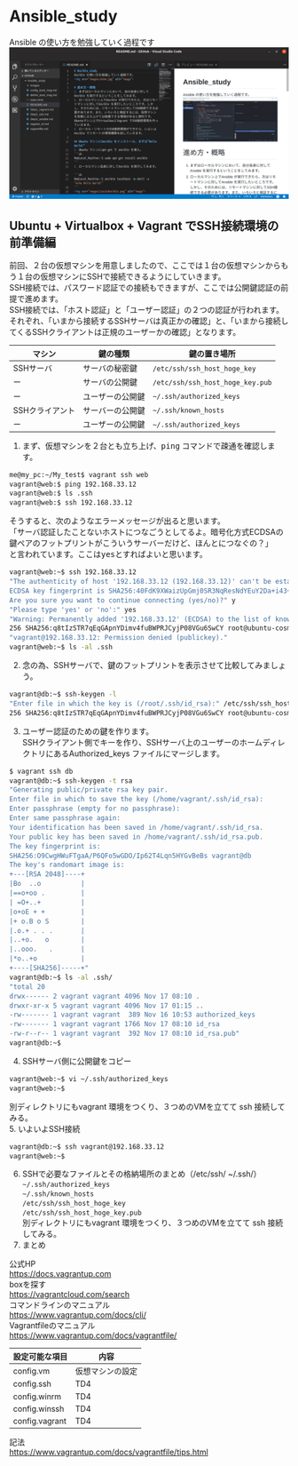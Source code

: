 # Ansible_study
Ansible の使い方を勉強していく過程です
<img src="images/VSCode.png">

## Ubuntu + Virtualbox + Vagrant でSSH接続環境の前準備編
前回、２台の仮想マシンを用意しましたので、ここでは１台の仮想マシンからもう１台の仮想マシンにSSHで接続できるようにしていきます。  
SSH接続では、パスワード認証での接続もできますが、ここでは公開鍵認証の前提で進めます。  
SSH接続では、「ホスト認証」と「ユーザー認証」の２つの認証が行われます。それぞれ、「いまから接続するSSHサーバは真正かの確認」と、「いまから接続してくるSSHクライアントは正規のユーザーかの確認」となります。  

マシン|鍵の種類|鍵の置き場所  
 -|-|-  
SSHサーバ|サーバの秘密鍵|`/etc/ssh/ssh_host_hoge_key`  
 ー |サーバの公開鍵|`/etc/ssh/ssh_host_hoge_key.pub`  
 ー |ユーザーの公開鍵|`~/.ssh/authorized_keys`  
SSHクライアント|サーバーの公開鍵|`~/.ssh/known_hosts`  
 ー |ユーザーの公開鍵|`~/.ssh/authorized_keys`  

1. まず、仮想マシンを２台とも立ち上げ、<kbd>ping</kbd> コマンドで疎通を確認します。  
```sh
me@my_pc:~/My_test$ vagrant ssh web  
vagrant@web:$ ping 192.168.33.12  
vagrant@web:$ ls .ssh  
vagrant@web:$ ssh 192.168.33.12  
```
そうすると、次のようなエラーメッセージが出ると思います。  
「サーバ認証したことないホストにつなごうとしてるよ。暗号化方式ECDSAの鍵ペアのフットプリントがこういうサーバーだけど、ほんとにつなぐの？」  
と言われています。ここは<kbd>yes</kbd>とすればよいと思います。  
```sh
vagrant@web:~$ ssh 192.168.33.12  
"The authenticity of host '192.168.33.12 (192.168.33.12)' can't be established.   
ECDSA key fingerprint is SHA256:40FdK9XWaizUpGmj0SR3NqResNdYEuY2Da+i43+AXVM.  
Are you sure you want to continue connecting (yes/no)?" y  
"Please type 'yes' or 'no':" yes
"Warning: Permanently added '192.168.33.12' (ECDSA) to the list of known hosts. "Enter file in which the key is (/root/.ssh/id_rsa): /etc/ssh/ssh_host_ecdsa_key.pub
256 SHA256:q8tIzSTR7qEqGApnYDimv4fuBWPRJCyjP08VGu6SwCY root@ubuntu-cosmic (ECDSA)
"vagrant@192.168.33.12: Permission denied (publickey)."  
vagrant@web:~$ ls -al .ssh
```  

2. 念の為、SSHサーバで、鍵のフットプリントを表示させて比較してみましょう。  
```sh
vagrant@db:~$ ssh-keygen -l  
"Enter file in which the key is (/root/.ssh/id_rsa):" /etc/ssh/ssh_host_ecdsa_key.pub  
256 SHA256:q8tIzSTR7qEqGApnYDimv4fuBWPRJCyjP08VGu6SwCY root@ubuntu-cosmic (ECDSA)
```    
3. ユーザー認証のための鍵を作ります。  
SSHクライアント側でキーを作り、SSHサーバ上のユーザーのホームディレクトリにあるAuthorized_keys ファイルにマージします。
```sh  
$ vagrant ssh db  
vagrant@db:~$ ssh-keygen -t rsa
"Generating public/private rsa key pair.  
Enter file in which to save the key (/home/vagrant/.ssh/id_rsa):  
Enter passphrase (empty for no passphrase):  
Enter same passphrase again:  
Your identification has been saved in /home/vagrant/.ssh/id_rsa.  
Your public key has been saved in /home/vagrant/.ssh/id_rsa.pub.  
The key fingerprint is:  
SHA256:O9CwgHWuFTgaA/P6QFo5wGDO/Ip62T4Lqn5HYGvBeBs vagrant@db  
The key's randomart image is:  
+---[RSA 2048]----+  
|Bo  ..o          |  
|==o+oo .         |  
| =O+..+          |  
|o+oE + +         |  
|+ o.B o S        |  
|.o.+ . . .       |  
|..+o.   o        |  
|..ooo.   .       |  
|*o..+o           |  
+----[SHA256]-----+"  
vagrant@db:~$ ls -al .ssh/  
"total 20
drwx------ 2 vagrant vagrant 4096 Nov 17 08:10 .  
drwxr-xr-x 5 vagrant vagrant 4096 Nov 17 01:15 ..  
-rw------- 1 vagrant vagrant  389 Nov 16 10:53 authorized_keys  
-rw------- 1 vagrant vagrant 1766 Nov 17 08:10 id_rsa  
-rw-r--r-- 1 vagrant vagrant  392 Nov 17 08:10 id_rsa.pub"  
vagrant@db:~$  
```
4. SSHサーバ側に公開鍵をコピー
```sh
vagrant@web:~$ vi ~/.ssh/authorized_keys  
vagrant@web:~$  
```
別ディレクトリにもvagrant 環境をつくり、３つめのVMを立てて ssh 接続してみる。  
5. いよいよSSH接続  
```sh
vagrant@db:~$ ssh vagrant@192.168.33.12   
vagrant@web:~$  
```
6. SSHで必要なファイルとその格納場所のまとめ（/etc/ssh/ ~/.ssh/）  
`~/.ssh/authorized_keys`  
`~/.ssh/known_hosts`  
`/etc/ssh/ssh_host_hoge_key`  
`/etc/ssh/ssh_host_hoge_key.pub`  
別ディレクトリにもvagrant 環境をつくり、３つめのVMを立てて ssh 接続してみる。  
7. まとめ



公式HP  
https://docs.vagrantup.com  
boxを探す  
https://vagrantcloud.com/search  
コマンドラインのマニュアル  
https://www.vagrantup.com/docs/cli/  
Vagrantfileのマニュアル  
https://www.vagrantup.com/docs/vagrantfile/  

 設定可能な項目 | 内容
----|----
 config.vm | 仮想マシンの設定
 config.ssh | TD4
 config.winrm | TD4
 config.winssh | TD4
 config.vagrant | TD4

記法  
https://www.vagrantup.com/docs/vagrantfile/tips.html  
